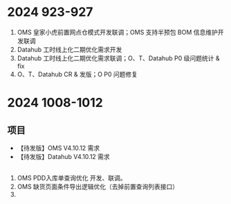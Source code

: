 # 2024 923-927

1. OMS 皇家小虎前置网点仓模式开发联调；OMS 支持半预包 BOM 信息维护开发联调
2. Datahub 工时线上化二期优化需求开发
3. Datahub 工时线上化二期优化需求联调；O、T、Datahub P0 级问题统计 & fix
4. O、T、Datahub CR & 发版；O P0 问题修复

# 2024 1008-1012

## 项目
- 【待发版】OMS V4.10.12 需求
- 【待发版】Datahub V4.10.12 需求

## 

1. OMS PDD入库单查询优化 开发、联调。
2. OMS 缺货页面条件导出逻辑优化（去掉前置查询列表接口）
3. 
